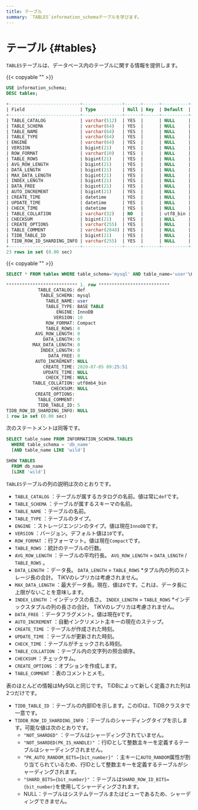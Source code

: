 ```yaml
---
title: テーブル
summary: `TABLES`information_schemaテーブルを学びます。
---
```


# テーブル {#tables}

`TABLES`テーブルは、データベース内のテーブルに関する情報を提供します。

{{< copyable "" >}}

```sql
USE information_schema;
DESC tables;
```

```sql
+---------------------------+---------------+------+------+----------+-------+
| Field                     | Type          | Null | Key  | Default  | Extra |
+---------------------------+---------------+------+------+----------+-------+
| TABLE_CATALOG             | varchar(512)  | YES  |      | NULL     |       |
| TABLE_SCHEMA              | varchar(64)   | YES  |      | NULL     |       |
| TABLE_NAME                | varchar(64)   | YES  |      | NULL     |       |
| TABLE_TYPE                | varchar(64)   | YES  |      | NULL     |       |
| ENGINE                    | varchar(64)   | YES  |      | NULL     |       |
| VERSION                   | bigint(21)    | YES  |      | NULL     |       |
| ROW_FORMAT                | varchar(10)   | YES  |      | NULL     |       |
| TABLE_ROWS                | bigint(21)    | YES  |      | NULL     |       |
| AVG_ROW_LENGTH            | bigint(21)    | YES  |      | NULL     |       |
| DATA_LENGTH               | bigint(21)    | YES  |      | NULL     |       |
| MAX_DATA_LENGTH           | bigint(21)    | YES  |      | NULL     |       |
| INDEX_LENGTH              | bigint(21)    | YES  |      | NULL     |       |
| DATA_FREE                 | bigint(21)    | YES  |      | NULL     |       |
| AUTO_INCREMENT            | bigint(21)    | YES  |      | NULL     |       |
| CREATE_TIME               | datetime      | YES  |      | NULL     |       |
| UPDATE_TIME               | datetime      | YES  |      | NULL     |       |
| CHECK_TIME                | datetime      | YES  |      | NULL     |       |
| TABLE_COLLATION           | varchar(32)   | NO   |      | utf8_bin |       |
| CHECKSUM                  | bigint(21)    | YES  |      | NULL     |       |
| CREATE_OPTIONS            | varchar(255)  | YES  |      | NULL     |       |
| TABLE_COMMENT             | varchar(2048) | YES  |      | NULL     |       |
| TIDB_TABLE_ID             | bigint(21)    | YES  |      | NULL     |       |
| TIDB_ROW_ID_SHARDING_INFO | varchar(255)  | YES  |      | NULL     |       |
+---------------------------+---------------+------+------+----------+-------+
23 rows in set (0.00 sec)
```

{{< copyable "" >}}

```sql
SELECT * FROM tables WHERE table_schema='mysql' AND table_name='user'\G
```

```sql
*************************** 1. row ***************************
            TABLE_CATALOG: def
             TABLE_SCHEMA: mysql
               TABLE_NAME: user
               TABLE_TYPE: BASE TABLE
                   ENGINE: InnoDB
                  VERSION: 10
               ROW_FORMAT: Compact
               TABLE_ROWS: 0
           AVG_ROW_LENGTH: 0
              DATA_LENGTH: 0
          MAX_DATA_LENGTH: 0
             INDEX_LENGTH: 0
                DATA_FREE: 0
           AUTO_INCREMENT: NULL
              CREATE_TIME: 2020-07-05 09:25:51
              UPDATE_TIME: NULL
               CHECK_TIME: NULL
          TABLE_COLLATION: utf8mb4_bin
                 CHECKSUM: NULL
           CREATE_OPTIONS: 
            TABLE_COMMENT: 
            TIDB_TABLE_ID: 5
TIDB_ROW_ID_SHARDING_INFO: NULL
1 row in set (0.00 sec)
```

次のステートメントは同等です。

```sql
SELECT table_name FROM INFORMATION_SCHEMA.TABLES
  WHERE table_schema = 'db_name'
  [AND table_name LIKE 'wild']

SHOW TABLES
  FROM db_name
  [LIKE 'wild']
```

`TABLES`テーブルの列の説明は次のとおりです。

-   `TABLE_CATALOG` ：テーブルが属するカタログの名前。値は常に`def`です。
-   `TABLE_SCHEMA` ：テーブルが属するスキーマの名前。
-   `TABLE_NAME` ：テーブルの名前。
-   `TABLE_TYPE` ：テーブルのタイプ。
-   `ENGINE` ：ストレージエンジンのタイプ。値は現在`InnoDB`です。
-   `VERSION` ：バージョン。デフォルト値は`10`です。
-   `ROW_FORMAT` ：行フォーマット。値は現在`Compact`です。
-   `TABLE_ROWS` ：統計のテーブルの行数。
-   `AVG_ROW_LENGTH` ：テーブルの平均行長。 `AVG_ROW_LENGTH` = `DATA_LENGTH` / `TABLE_ROWS` 。
-   `DATA_LENGTH` ：データ長。 `DATA_LENGTH` = `TABLE_ROWS` *タプル内の列のストレージ長の合計。 TiKVのレプリカは考慮されません。
-   `MAX_DATA_LENGTH` ：最大データ長。現在、値は`0`です。これは、データ長に上限がないことを意味します。
-   `INDEX_LENGTH` ：インデックスの長さ。 `INDEX_LENGTH` = `TABLE_ROWS` *インデックスタプルの列の長さの合計。 TiKVのレプリカは考慮されません。
-   `DATA_FREE` ：データフラグメント。値は現在`0`です。
-   `AUTO_INCREMENT` ：自動インクリメント主キーの現在のステップ。
-   `CREATE_TIME` ：テーブルが作成された時刻。
-   `UPDATE_TIME` ：テーブルが更新された時刻。
-   `CHECK_TIME` ：テーブルがチェックされる時刻。
-   `TABLE_COLLATION` ：テーブル内の文字列の照合順序。
-   `CHECKSUM` ：チェックサム。
-   `CREATE_OPTIONS` ：オプションを作成します。
-   `TABLE_COMMENT` ：表のコメントとメモ。

表のほとんどの情報はMySQLと同じです。 TiDBによって新しく定義された列は2つだけです。

-   `TIDB_TABLE_ID` ：テーブルの内部IDを示します。このIDは、TiDBクラスタで一意です。
-   `TIDDB_ROW_ID_SHARDING_INFO` ：テーブルのシャーディングタイプを示します。可能な値は次のとおりです。
    -   `"NOT_SHARDED"` ：テーブルはシャーディングされていません。
    -   `"NOT_SHARDED(PK_IS_HANDLE)"` ：行IDとして整数主キーを定義するテーブルはシャーディングされません。
    -   `"PK_AUTO_RANDOM_BITS={bit_number}"` ：主キーに`AUTO_RANDOM`属性が割り当てられているため、行IDとして整数主キーを定義するテーブルがシャーディングされます。
    -   `"SHARD_BITS={bit_number}"` ：テーブルは`SHARD_ROW_ID_BITS={bit_number}`を使用してシャーディングされます。
    -   NULL：テーブルはシステムテーブルまたはビューであるため、シャーディングできません。
